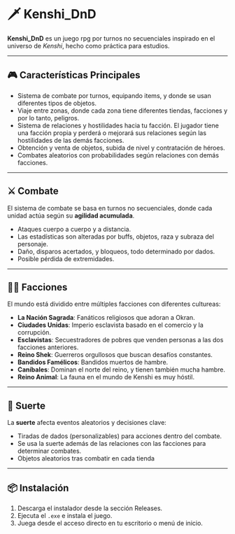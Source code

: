 # 🗡️ Kenshi_DnD

**Kenshi_DnD** es un juego rpg por turnos no secuenciales inspirado en el universo de *Kenshi*, hecho como práctica para estudios.

---

## 🎮 Características Principales

- Sistema de combate por turnos, equipando items, y donde se usan diferentes tipos de objetos.
- Viaje entre zonas, donde cada zona tiene diferentes tiendas, facciones y por lo tanto, peligros.
- Sistema de relaciones y hostilidades hacia tu facción. El jugador tiene una facción propia y perderá o mejorará sus relaciones según las hostilidades de las demás facciones.
- Obtención y venta de objetos, subida de nivel y contratación de héroes.
- Combates aleatorios con probabilidades según relaciones con demás facciones.

---

## ⚔️ Combate

El sistema de combate se basa en turnos no secuenciales, donde cada unidad actúa según su **agilidad acumulada**.

- Ataques cuerpo a cuerpo y a distancia.
- Las estadísticas son alteradas por buffs, objetos, raza y subraza del personaje.
- Daño, disparos acertados, y bloqueos, todo determinado por dados.
- Posible pérdida de extremidades.

---

## 🏴‍☠️ Facciones

El mundo está dividido entre múltiples facciones con diferentes cultureas:

- **La Nación Sagrada**: Fanáticos religiosos que adoran a Okran.
- **Ciudades Unidas**: Imperio esclavista basado en el comercio y la corrupción.
- **Esclavistas**: Secuestradores de pobres que venden personas a las dos facciones anteriores.
- **Reino Shek**: Guerreros orgullosos que buscan desafíos constantes.
- **Bandidos Famélicos**: Bandidos muertos de hambre.
- **Caníbales**: Dominan el norte del reino, y tienen también mucha hambre.
- **Reino Animal**: La fauna en el mundo de Kenshi es muy hóstil.

---


## 🎲 Suerte

La **suerte** afecta eventos aleatorios y decisiones clave:

- Tiradas de dados (personalizables) para acciones dentro del combate.
- Se usa la suerte además de las relaciones con las facciones para determinar combates.
- Objetos aleatorios tras combatir en cada tienda

---

## 📦 Instalación

1. Descarga el instalador desde la sección Releases.
2. Ejecuta el `.exe` e instala el juego.
3. Juega desde el acceso directo en tu escritorio o menú de inicio.
